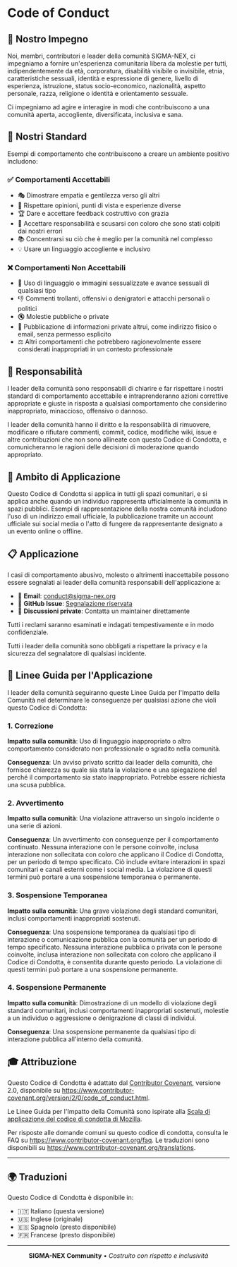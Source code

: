 # Code of Conduct

## 🎯 Nostro Impegno

Noi, membri, contributori e leader della comunità SIGMA-NEX, ci impegniamo a fornire un'esperienza comunitaria libera da molestie per tutti, indipendentemente da età, corporatura, disabilità visibile o invisibile, etnia, caratteristiche sessuali, identità e espressione di genere, livello di esperienza, istruzione, status socio-economico, nazionalità, aspetto personale, razza, religione o identità e orientamento sessuale.

Ci impegniamo ad agire e interagire in modi che contribuiscono a una comunità aperta, accogliente, diversificata, inclusiva e sana.

## 📜 Nostri Standard

Esempi di comportamento che contribuiscono a creare un ambiente positivo includono:

### ✅ Comportamenti Accettabili
- 🎭 Dimostrare empatia e gentilezza verso gli altri
- 🤝 Rispettare opinioni, punti di vista e esperienze diverse
- 🏆 Dare e accettare feedback costruttivo con grazia
- 🙏 Accettare responsabilità e scusarsi con coloro che sono stati colpiti dai nostri errori
- 📚 Concentrarsi su ciò che è meglio per la comunità nel complesso
- 💡 Usare un linguaggio accogliente e inclusivo

### ❌ Comportamenti Non Accettabili
- 🚫 Uso di linguaggio o immagini sessualizzate e avance sessuali di qualsiasi tipo
- 👎 Commenti trollanti, offensivi o denigratori e attacchi personali o politici
- 🔇 Molestie pubbliche o private
- 📧 Pubblicazione di informazioni private altrui, come indirizzo fisico o email, senza permesso esplicito
- ⚖️ Altri comportamenti che potrebbero ragionevolmente essere considerati inappropriati in un contesto professionale

## 🚨 Responsabilità

I leader della comunità sono responsabili di chiarire e far rispettare i nostri standard di comportamento accettabile e intraprenderanno azioni correttive appropriate e giuste in risposta a qualsiasi comportamento che considerino inappropriato, minaccioso, offensivo o dannoso.

I leader della comunità hanno il diritto e la responsabilità di rimuovere, modificare o rifiutare commenti, commit, codice, modifiche wiki, issue e altre contribuzioni che non sono allineate con questo Codice di Condotta, e comunicheranno le ragioni delle decisioni di moderazione quando appropriato.

## 📍 Ambito di Applicazione

Questo Codice di Condotta si applica in tutti gli spazi comunitari, e si applica anche quando un individuo rappresenta ufficialmente la comunità in spazi pubblici. Esempi di rappresentazione della nostra comunità includono l'uso di un indirizzo email ufficiale, la pubblicazione tramite un account ufficiale sui social media o l'atto di fungere da rappresentante designato a un evento online o offline.

## 📋 Applicazione

I casi di comportamento abusivo, molesto o altrimenti inaccettabile possono essere segnalati ai leader della comunità responsabili dell'applicazione a:

- 📧 **Email**: conduct@sigma-nex.org
- 🐛 **GitHub Issue**: [Segnalazione riservata](https://github.com/sigma-nex/sigma-nex/security/advisories/new)
- 💬 **Discussioni private**: Contatta un maintainer direttamente

Tutti i reclami saranno esaminati e indagati tempestivamente e in modo confidenziale.

Tutti i leader della comunità sono obbligati a rispettare la privacy e la sicurezza del segnalatore di qualsiasi incidente.

## 📖 Linee Guida per l'Applicazione

I leader della comunità seguiranno queste Linee Guida per l'Impatto della Comunità nel determinare le conseguenze per qualsiasi azione che violi questo Codice di Condotta:

### 1. Correzione
**Impatto sulla comunità**: Uso di linguaggio inappropriato o altro comportamento considerato non professionale o sgradito nella comunità.

**Conseguenza**: Un avviso privato scritto dai leader della comunità, che fornisce chiarezza su quale sia stata la violazione e una spiegazione del perché il comportamento sia stato inappropriato. Potrebbe essere richiesta una scusa pubblica.

### 2. Avvertimento
**Impatto sulla comunità**: Una violazione attraverso un singolo incidente o una serie di azioni.

**Conseguenza**: Un avvertimento con conseguenze per il comportamento continuato. Nessuna interazione con le persone coinvolte, inclusa interazione non sollecitata con coloro che applicano il Codice di Condotta, per un periodo di tempo specificato. Ciò include evitare interazioni in spazi comunitari e canali esterni come i social media. La violazione di questi termini può portare a una sospensione temporanea o permanente.

### 3. Sospensione Temporanea
**Impatto sulla comunità**: Una grave violazione degli standard comunitari, inclusi comportamenti inappropriati sostenuti.

**Conseguenza**: Una sospensione temporanea da qualsiasi tipo di interazione o comunicazione pubblica con la comunità per un periodo di tempo specificato. Nessuna interazione pubblica o privata con le persone coinvolte, inclusa interazione non sollecitata con coloro che applicano il Codice di Condotta, è consentita durante questo periodo. La violazione di questi termini può portare a una sospensione permanente.

### 4. Sospensione Permanente
**Impatto sulla comunità**: Dimostrazione di un modello di violazione degli standard comunitari, inclusi comportamenti inappropriati sostenuti, molestie a un individuo o aggressione o denigrazione di classi di individui.

**Conseguenza**: Una sospensione permanente da qualsiasi tipo di interazione pubblica all'interno della comunità.

## 🎓 Attribuzione

Questo Codice di Condotta è adattato dal [Contributor Covenant][homepage], versione 2.0, disponibile su https://www.contributor-covenant.org/version/2/0/code_of_conduct.html.

Le Linee Guida per l'Impatto della Comunità sono ispirate alla [Scala di applicazione del codice di condotta di Mozilla](https://github.com/mozilla/diversity).

[homepage]: https://www.contributor-covenant.org

Per risposte alle domande comuni su questo codice di condotta, consulta le FAQ su https://www.contributor-covenant.org/faq. Le traduzioni sono disponibili su https://www.contributor-covenant.org/translations.

---

## 🌍 Traduzioni

Questo Codice di Condotta è disponibile in:
- 🇮🇹 Italiano (questa versione)
- 🇺🇸 Inglese (originale)
- 🇪🇸 Spagnolo (presto disponibile)
- 🇫🇷 Francese (presto disponibile)

---

<div align="center">

**SIGMA-NEX Community** • *Costruito con rispetto e inclusività*

</div>